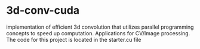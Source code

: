 # 3d-conv-cuda
implementation of efficient 3d convolution that utilizes parallel programming concepts to speed up computation. Applications for CV/Image processing. The code for this project is located in the starter.cu file

